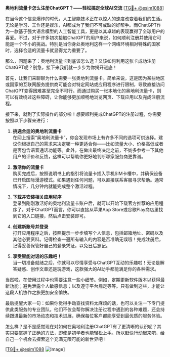**奥地利流量卡怎么注册ChatGPT？——轻松搞定全球AI交流** [[TG💪+ @esim1088](https://t.me/s/esim1088)]

在当今这个信息爆炸的时代，人工智能技术正在以惊人的速度改变着我们的生活。无论是学习、工作还是娱乐，AI都成为了我们不可或缺的好帮手。而ChatGPT作为一款基于强大语言模型的人工智能工具，更是以其卓越的表现赢得了全球用户的喜爱。不过，对于许多初次接触ChatGPT的用户来说，如何顺利注册并使用它可能是一个不小的挑战。特别是当你身处奥地利这样一个网络环境相对特殊的国家时，选择合适的流量卡就显得尤为重要了。

那么，问题来了：奥地利流量卡到底该怎么选？又该如何利用这张卡成功注册ChatGPT呢？别急，接下来我们就一步步为你揭开谜底！

首先，让我们来聊聊为什么需要一张奥地利流量卡。简单来说，这是因为某些地区或国家的互联网服务提供商可能会对特定网站或应用程序进行限制，导致直接访问ChatGPT变得困难甚至完全不可行。而通过购买一张本地化的奥地利流量卡，则可以有效绕过这些障碍，让你能够更加顺畅地浏览网页、下载应用以及完成注册流程。

接下来，就到了实际操作的部分啦！想要顺利完成ChatGPT的注册过程，你需要按照以下步骤来进行：

1. **挑选合适的奥地利流量卡**  
   在网上搜索“奥地利流量卡”，你会发现市场上有许多不同的选项可供选择。建议你根据自己的需求来决定哪一种更适合你——比如流量大小、价格高低或者是否包含语音通话功能等。此外，在做出最终决定之前，不妨多参考一下其他用户的评价和反馈，这样可以帮助你更好地判断哪家服务商更靠谱。

2. **激活你的流量卡**  
   购买完成后，按照说明书上的指引将流量卡插入手机SIM卡槽中，并确保设备已开启国际漫游模式。如果遇到任何问题，可以直接联系客服寻求帮助。通常情况下，几分钟内就能完成整个激活过程。

3. **下载并安装相关应用程序**  
   登录到刚刚激活好的奥地利流量卡账户后，就可以开始下载官方推荐的应用程序了。对于ChatGPT而言，你可以直接从苹果App Store或谷歌Play商店里找到它的入口链接，然后点击安装即可。

4. **创建新账号并登录**  
   打开应用程序之后，按照提示一步步填写个人信息，包括邮箱地址、密码以及其他必要资料。记得检查一遍所有输入的内容是否准确无误哦！完成注册后，记得妥善保管好自己的登录凭证，以免日后忘记。

5. **享受智能对话的乐趣吧！**  
   当一切准备就绪之后，你就可以尽情享受与ChatGPT互动的乐趣啦！无论是解答疑惑、创作文章还是玩游戏，这款强大的AI助手都能满足你的各种需求。

当然啦，在使用过程中也需要注意一些小细节。例如，定期更新软件版本以获得最新功能；避免泄露个人敏感信息；以及遵守平台规定等等。只有做到这些，才能让这段人机协作之旅更加安全愉快。

最后提醒大家一句：如果你觉得手动查找资料太麻烦的话，也可以关注一下专门提供此类服务的专业团队。他们不仅会帮你解决注册过程中遇到的各种难题，还会持续跟进最新的市场动态和技术进展，确保每位客户都能享受到最优质的服务体验。

怎么样？是不是感觉现在对如何在奥地利注册ChatGPT有了更清晰的认识呢？其实只要掌握了正确的方法，即使是初学者也能轻松上手。所以赶快行动起来吧，给自己一个机会去探索这个充满无限可能的新世界吧！

[[TG💪+ @esim1088](https://t.me/s/esim1088) ![Image](https://i.postimg.cc/4NQfJmqS/Snipaste-2025-05-13-00-14-12.png)]